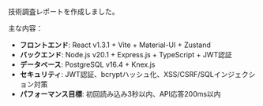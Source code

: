 技術調査レポートを作成しました。

主な内容：
- **フロントエンド**: React v1.3.1 + Vite + Material-UI + Zustand
- **バックエンド**: Node.js v20.1 + Express.js + TypeScript + JWT認証  
- **データベース**: PostgreSQL v16.4 + Knex.js
- **セキュリティ**: JWT認証、bcryptハッシュ化、XSS/CSRF/SQLインジェクション対策
- **パフォーマンス目標**: 初回読み込み3秒以内、API応答200ms以内

